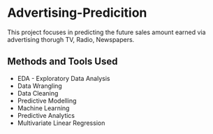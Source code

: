 # Advertising-Predicition
This project focuses in predicting the future sales amount earned via advertising thorugh TV, Radio, Newspapers.
## Methods and Tools Used 
* EDA - Exploratory Data Analysis
* Data Wrangling
* Data Cleaning
* Predictive Modelling
* Machine Learning
* Predictive Analytics
* Multivariate Linear Regression
